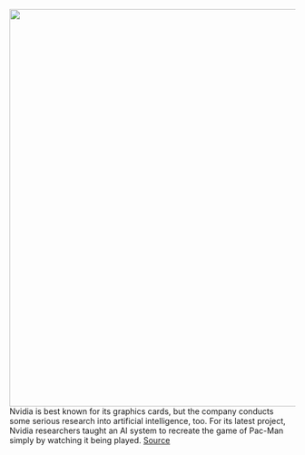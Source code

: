 <img src='https://cdn.vox-cdn.com/thumbor/CUOUPGDcx5BggfCBwwa29fdRUTE=/0x0:2896x2088/1200x800/filters:focal(1217x813:1679x1275)/cdn.vox-cdn.com/uploads/chorus_image/image/66831231/162915406.jpg.0.jpg' width='700px' /><br/>
Nvidia is best known for its graphics cards, but the company conducts some serious research into artificial intelligence, too. For its latest project, Nvidia researchers taught an AI system to recreate the game of Pac-Man simply by watching it being played.
<a href='https://www.theverge.com/2020/5/22/21266251/nvidia-ai-gamegan-recreate-pac-man-virutal-environment'> Source <a/>
